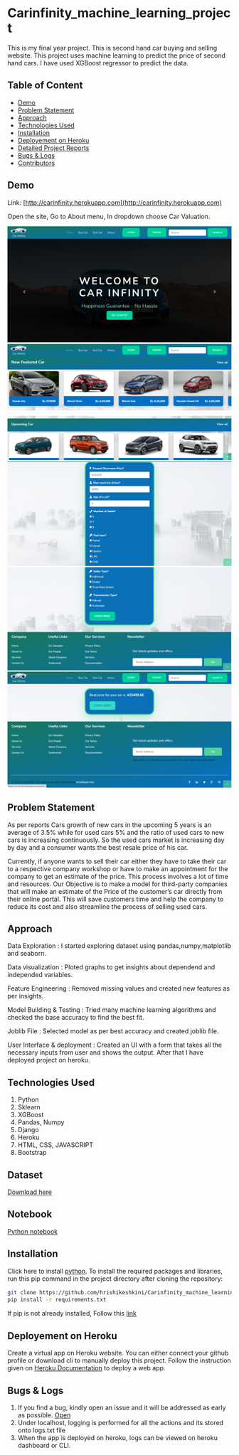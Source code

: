 # Carinfinity_machine_learning_project
This is my final year project. This is second hand car buying and selling website. This project uses machine learning to predict the price of second hand cars. I have used XGBoost regressor to predict the data.

## Table of Content
  * [Demo](#demo)
  * [Problem Statement](#problem-statement)
  * [Approach](#approach)
  * [Technologies Used](#technologies-used)
  * [Installation](#installation)
  * [Deployement on Heroku](#deployement-on-heroku)
  * [Detailed Project Reports](#detailed-project-reports)
  * [Bugs & Logs](#bugs--logs)
  * [Contributors](#contributors)

## Demo
Link: [http://carinfinity.herokuapp.com](http://carinfinity.herokuapp.com)

Open the site, Go to About menu, In dropdown choose Car Valuation. 

![Screenshot](Capture.PNG)
![Screenshot](Capture2.PNG)
![Screenshot](Capture3.PNG)
![Screenshot](Capture4.PNG)
![Screenshot](Capture5.PNG)


## Problem Statement
As per reports Cars growth of new cars in the upcoming 5 years is an average of 3.5% while for used cars 5% and the ratio of used cars to new cars is increasing continuously. So the used cars market is increasing day by day and a consumer wants the best resale price of his car.

Currently, if anyone wants to sell their car either they have to take their car to a respective company workshop or have to make an appointment for the company to get an estimate of the price. This process involves a lot of time and resources. Our Objective is to make a model for third-party companies that will make an estimate of the Price of the customer’s car directly from their online portal. This will save customers time and help the company to reduce its cost and also streamline the process of selling used cars.

## Approach
Data Exploration : I started exploring dataset using pandas,numpy,matplotlib and seaborn.

Data visualization : Ploted graphs to get insights about dependend and independed variables.

Feature Engineering : Removed missing values and created new features as per insights.

Model Building & Testing : Tried many machine learning algorithms and checked the base accuracy to find the best fit.

Joblib File : Selected model as per best accuracy and created joblib file.

User Interface & deployment :  Created an UI with a form that takes all the necessary inputs from user and shows the output.
                          After that I have deployed project on heroku.
                          
## Technologies Used
 
   1. Python 
   2. Sklearn
   3. XGBoost
   4. Pandas, Numpy 
   5. Django
   6. Heroku
   7. HTML, CSS, JAVASCRIPT
   8. Bootstrap
  

## Dataset
[Download here](https://github.com/hrishikeshkini/Carinfinity_machine_learning_project/blob/main/cardekho.csv)

## Notebook
[Python notebook](https://github.com/hrishikeshkini/Carinfinity_ml_documentation)

## Installation
Click here to install [python](https://www.python.org/downloads/). To install the required packages and libraries, run this pip command in the project directory after cloning the repository:
```bash
git clone https://github.com/hrishikeshkini/Carinfinity_machine_learning_project.git
pip install -r requirements.txt
```
If pip is not already installed, Follow this [link](https://pip.pypa.io/en/stable/installation/)

## Deployement on Heroku
Create a virtual app on Heroku website. You can either connect your github profile or download cli to manually deploy this project.
Follow the instruction given on [Heroku Documentation](https://devcenter.heroku.com/articles/getting-started-with-python) to deploy a web app.

## Bugs & Logs

1. If you find a bug, kindly open an issue and it will be addressed as early as possible. [Open](https://github.com/hrishikeshkini/pima-indians-diabetes/issues)
2. Under localhost, logging is performed for all the actions and its stored onto logs.txt file
3. When the app is deployed on heroku, logs can be viewed on  heroku dashboard or CLI.



